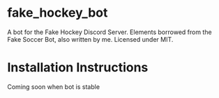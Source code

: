 # fake_hockey_bot
A bot for the Fake Hockey Discord Server. Elements borrowed from the Fake Soccer Bot, also written by me. Licensed under MIT.

# Installation Instructions
Coming soon when bot is stable